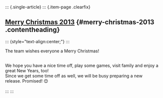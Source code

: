 ::: {.single-article}
::: {.item-page .clearfix}
## [Merry Christmas 2013](/251-merry-christmas-2013.html) {#merry-christmas-2013 .contentheading}

::: {style="text-align:center;"}
:::

The team wishes everyone a Merry Christmas!

\
We hope you have a nice time off, play some games, visit family and
enjoy a great New Years, too!\
Since we get some time off as well, we will be busy preparing a new
release. Promised!
😊\
\
:::
:::
